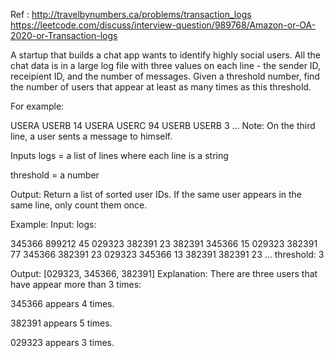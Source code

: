 Ref : 
http://travelbynumbers.ca/problems/transaction_logs
https://leetcode.com/discuss/interview-question/989768/Amazon-or-OA-2020-or-Transaction-logs


A startup that builds a chat app wants to identify highly social users. All the chat data is in a large log file with three values on each line - the sender ID, receipient ID, and the number of messages. Given a threshold number, find the number of users that appear at least as many times as this threshold.

For example:

USERA USERB 14
USERA USERC 94
USERB USERB 3
 ...
Note: On the third line, a user sents a message to himself.

Inputs
logs = a list of lines where each line is a string

threshold = a number

Output:
Return a list of sorted user IDs. If the same user appears in the same line, only count them once.

Example:
Input:
logs:

345366 899212 45
029323 382391 23
382391 345366 15
029323 382391 77
345366 382391 23
029323 345366 13
382391 382391 23
...
threshold: 3

Output: [029323, 345366, 382391]
Explanation:
There are three users that have appear more than 3 times:

345366 appears 4 times.

382391 appears 5 times.

029323 appears 3 times.
